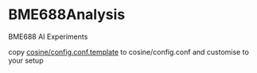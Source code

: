 # BME688Analysis
BME688 AI Experiments

 copy [cosine/config.conf.template](cosine/config.conf.template) to cosine/config.conf and customise to your setup
